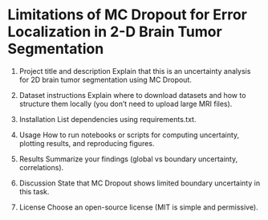 # Limitations of MC Dropout for Error Localization in 2-D Brain Tumor Segmentation 

1. Project title and description
Explain that this is an uncertainty analysis for 2D brain tumor segmentation using MC Dropout.

2. Dataset instructions
Explain where to download datasets and how to structure them locally (you don’t need to upload large MRI files).

3. Installation
List dependencies using requirements.txt.

4. Usage
How to run notebooks or scripts for computing uncertainty, plotting results, and reproducing figures.

5. Results
Summarize your findings (global vs boundary uncertainty, correlations).

6. Discussion
State that MC Dropout shows limited boundary uncertainty in this task.

7. License
Choose an open-source license (MIT is simple and permissive).
